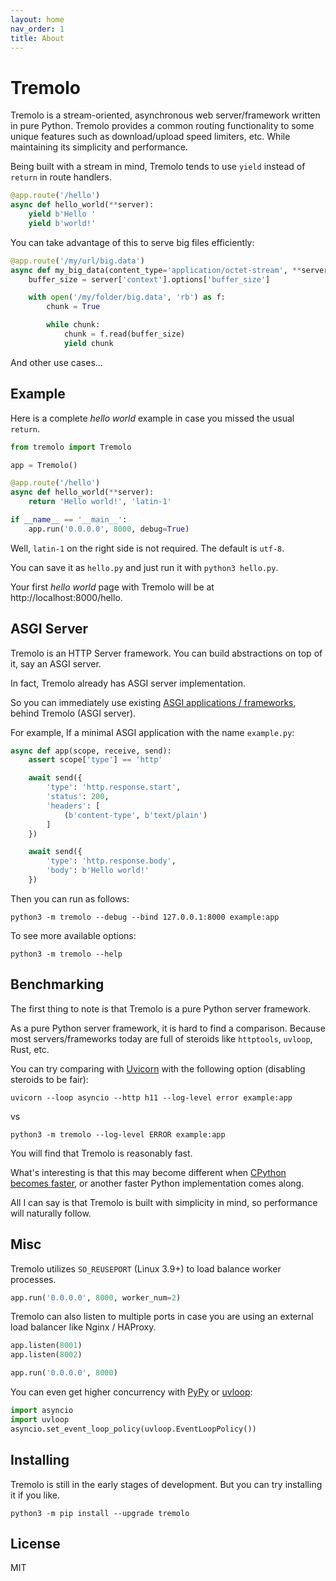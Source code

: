 ```yaml
---
layout: home
nav_order: 1
title: About
---
```


# Tremolo

Tremolo is a stream-oriented, asynchronous web server/framework written in pure Python. Tremolo provides a common routing functionality to some unique features such as download/upload speed limiters, etc. While maintaining its simplicity and performance.

Being built with a stream in mind, Tremolo tends to use `yield` instead of `return` in route handlers.

```python
@app.route('/hello')
async def hello_world(**server):
    yield b'Hello '
    yield b'world!'
```

You can take advantage of this to serve big files efficiently:

```python
@app.route('/my/url/big.data')
async def my_big_data(content_type='application/octet-stream', **server):
    buffer_size = server['context'].options['buffer_size']

    with open('/my/folder/big.data', 'rb') as f:
        chunk = True

        while chunk:
            chunk = f.read(buffer_size)
            yield chunk
```

And other use cases…

## Example
Here is a complete *hello world* example in case you missed the usual `return`.

```python
from tremolo import Tremolo

app = Tremolo()

@app.route('/hello')
async def hello_world(**server):
    return 'Hello world!', 'latin-1'

if __name__ == '__main__':
    app.run('0.0.0.0', 8000, debug=True)
```

Well, `latin-1` on the right side is not required. The default is `utf-8`.

You can save it as `hello.py` and just run it with `python3 hello.py`.

Your first *hello world* page with Tremolo will be at http://localhost:8000/hello.

## ASGI Server
Tremolo is an HTTP Server framework. You can build abstractions on top of it, say an ASGI server.

In fact, Tremolo already has ASGI server implementation.

So you can immediately use existing [ASGI applications / frameworks](https://asgi.readthedocs.io/en/latest/implementations.html#application-frameworks), behind Tremolo (ASGI server).

For example, If a minimal ASGI application with the name `example.py`:

```python
async def app(scope, receive, send):
    assert scope['type'] == 'http'

    await send({
        'type': 'http.response.start',
        'status': 200,
        'headers': [
            (b'content-type', b'text/plain')
        ]
    })

    await send({
        'type': 'http.response.body',
        'body': b'Hello world!'
    })
```

Then you can run as follows:

```
python3 -m tremolo --debug --bind 127.0.0.1:8000 example:app
```

To see more available options:

```
python3 -m tremolo --help
```

## Benchmarking
The first thing to note is that Tremolo is a pure Python server framework.

As a pure Python server framework, it is hard to find a comparison.
Because most servers/frameworks today are full of steroids like `httptools`, `uvloop`, Rust, etc.

You can try comparing with [Uvicorn](https://www.uvicorn.org/) with the following option (disabling steroids to be fair):

```
uvicorn --loop asyncio --http h11 --log-level error example:app
```

vs

```
python3 -m tremolo --log-level ERROR example:app
```

You will find that Tremolo is reasonably fast.

What's interesting is that this may become different when [CPython becomes faster](https://devblogs.microsoft.com/python/python-311-faster-cpython-team/),
or another faster Python implementation comes along.

All I can say is that Tremolo is built with simplicity in mind, so performance will naturally follow.

## Misc
Tremolo utilizes `SO_REUSEPORT` (Linux 3.9+) to load balance worker processes.

```python
app.run('0.0.0.0', 8000, worker_num=2)
```

Tremolo can also listen to multiple ports in case you are using an external load balancer like Nginx / HAProxy.

```python
app.listen(8001)
app.listen(8002)

app.run('0.0.0.0', 8000)
```

You can even get higher concurrency with [PyPy](https://www.pypy.org/) or [uvloop](https://magic.io/blog/uvloop-blazing-fast-python-networking/):

```python
import asyncio
import uvloop
asyncio.set_event_loop_policy(uvloop.EventLoopPolicy())
```

## Installing
Tremolo is still in the early stages of development. But you can try installing it if you like.

```
python3 -m pip install --upgrade tremolo
```

## License
MIT
